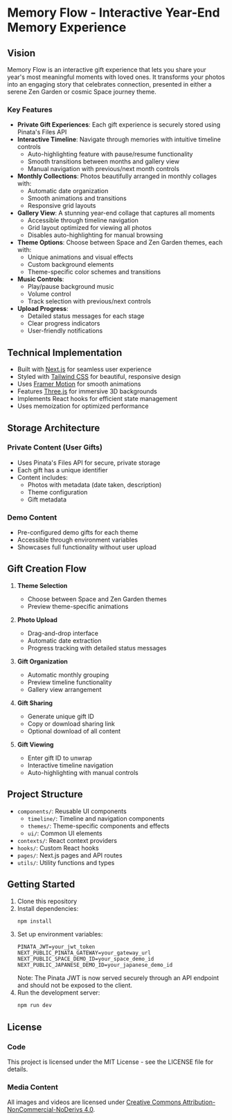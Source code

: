 # Memory Flow - Interactive Year-End Memory Experience

## Vision

Memory Flow is an interactive gift experience that lets you share your year's most meaningful moments with loved ones. It transforms your photos into an engaging story that celebrates connection, presented in either a serene Zen Garden or cosmic Space journey theme.

### Key Features

- **Private Gift Experiences**: Each gift experience is securely stored using Pinata's Files API
- **Interactive Timeline**: Navigate through memories with intuitive timeline controls
  - Auto-highlighting feature with pause/resume functionality
  - Smooth transitions between months and gallery view
  - Manual navigation with previous/next month controls
- **Monthly Collections**: Photos beautifully arranged in monthly collages with:
  - Automatic date organization
  - Smooth animations and transitions
  - Responsive grid layouts
- **Gallery View**: A stunning year-end collage that captures all moments
  - Accessible through timeline navigation
  - Grid layout optimized for viewing all photos
  - Disables auto-highlighting for manual browsing
- **Theme Options**: Choose between Space and Zen Garden themes, each with:
  - Unique animations and visual effects
  - Custom background elements
  - Theme-specific color schemes and transitions
- **Music Controls**:
  - Play/pause background music
  - Volume control
  - Track selection with previous/next controls
- **Upload Progress**:
  - Detailed status messages for each stage
  - Clear progress indicators
  - User-friendly notifications

## Technical Implementation

- Built with [Next.js](https://nextjs.org/) for seamless user experience
- Styled with [Tailwind CSS](https://tailwindcss.com/) for beautiful, responsive design
- Uses [Framer Motion](https://www.framer.com/motion/) for smooth animations
- Features [Three.js](https://threejs.org/) for immersive 3D backgrounds
- Implements React hooks for efficient state management
- Uses memoization for optimized performance

## Storage Architecture

### Private Content (User Gifts)

- Uses Pinata's Files API for secure, private storage
- Each gift has a unique identifier
- Content includes:
  - Photos with metadata (date taken, description)
  - Theme configuration
  - Gift metadata

### Demo Content

- Pre-configured demo gifts for each theme
- Accessible through environment variables
- Showcases full functionality without user upload

## Gift Creation Flow

1. **Theme Selection**

   - Choose between Space and Zen Garden themes
   - Preview theme-specific animations

2. **Photo Upload**

   - Drag-and-drop interface
   - Automatic date extraction
   - Progress tracking with detailed status messages

3. **Gift Organization**

   - Automatic monthly grouping
   - Preview timeline functionality
   - Gallery view arrangement

4. **Gift Sharing**

   - Generate unique gift ID
   - Copy or download sharing link
   - Optional download of all content

5. **Gift Viewing**
   - Enter gift ID to unwrap
   - Interactive timeline navigation
   - Auto-highlighting with manual controls

## Project Structure

- `components/`: Reusable UI components
  - `timeline/`: Timeline and navigation components
  - `themes/`: Theme-specific components and effects
  - `ui/`: Common UI elements
- `contexts/`: React context providers
- `hooks/`: Custom React hooks
- `pages/`: Next.js pages and API routes
- `utils/`: Utility functions and types

## Getting Started

1. Clone this repository
2. Install dependencies:
   ```bash
   npm install
   ```
3. Set up environment variables:
   ```env
   PINATA_JWT=your_jwt_token
   NEXT_PUBLIC_PINATA_GATEWAY=your_gateway_url
   NEXT_PUBLIC_SPACE_DEMO_ID=your_space_demo_id
   NEXT_PUBLIC_JAPANESE_DEMO_ID=your_japanese_demo_id
   ```
   Note: The Pinata JWT is now served securely through an API endpoint and should not be exposed to the client.
4. Run the development server:
   ```bash
   npm run dev
   ```

## License

### Code

This project is licensed under the MIT License - see the LICENSE file for details.

### Media Content

All images and videos are licensed under [Creative Commons Attribution-NonCommercial-NoDerivs 4.0](http://creativecommons.org/licenses/by-nc-nd/4.0/).
